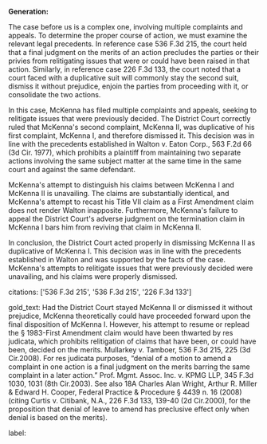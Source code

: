 **Generation:**


The case before us is a complex one, involving multiple complaints and appeals. To determine the proper course of action, we must examine the relevant legal precedents. In reference case 536 F.3d 215, the court held that a final judgment on the merits of an action precludes the parties or their privies from relitigating issues that were or could have been raised in that action. Similarly, in reference case 226 F.3d 133, the court noted that a court faced with a duplicative suit will commonly stay the second suit, dismiss it without prejudice, enjoin the parties from proceeding with it, or consolidate the two actions.

In this case, McKenna has filed multiple complaints and appeals, seeking to relitigate issues that were previously decided. The District Court correctly ruled that McKenna's second complaint, McKenna II, was duplicative of his first complaint, McKenna I, and therefore dismissed it. This decision was in line with the precedents established in Walton v. Eaton Corp., 563 F.2d 66 (3d Cir. 1977), which prohibits a plaintiff from maintaining two separate actions involving the same subject matter at the same time in the same court and against the same defendant.

McKenna's attempt to distinguish his claims between McKenna I and McKenna II is unavailing. The claims are substantially identical, and McKenna's attempt to recast his Title VII claim as a First Amendment claim does not render Walton inapposite. Furthermore, McKenna's failure to appeal the District Court's adverse judgment on the termination claim in McKenna I bars him from reviving that claim in McKenna II.

In conclusion, the District Court acted properly in dismissing McKenna II as duplicative of McKenna I. This decision was in line with the precedents established in Walton and was supported by the facts of the case. McKenna's attempts to relitigate issues that were previously decided were unavailing, and his claims were properly dismissed. 

citations: ['536 F.3d 215', '536 F.3d 215', '226 F.3d 133']

gold_text: Had the District Court stayed McKenna II or dismissed it without prejudice, McKenna theoretically could have proceeded forward upon the final disposition of McKenna I. However, his attempt to resume or replead the § 1983-First Amendment claim would have been thwarted by res judicata, which prohibits relitigation of claims that have been, or could have been, decided on the merits. Mullarkey v. Tamboer, 536 F.3d 215, 225 (3d Cir.2008). For res judicata purposes, “denial of a motion to amend a complaint in one action is a final judgment on the merits barring the same complaint in a later action.” Prof. Mgmt. Assoc. Inc. v. KPMG LLP, 345 F.3d 1030, 1031 (8th Cir.2003). See also 18A Charles Alan Wright, Arthur R. Miller & Edward H. Cooper, Federal Practice & Procedure § 4439 n. 16 (2008) (citing Curtis v. Citibank, N.A., 226 F.3d 133, 139-40 (2d Cir.2000), for the proposition that denial of leave to amend has preclusive effect only when denial is based on the merits).

label: 